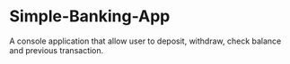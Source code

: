 # Simple-Banking-App
A console application that allow user to deposit, withdraw, check balance and previous transaction.
